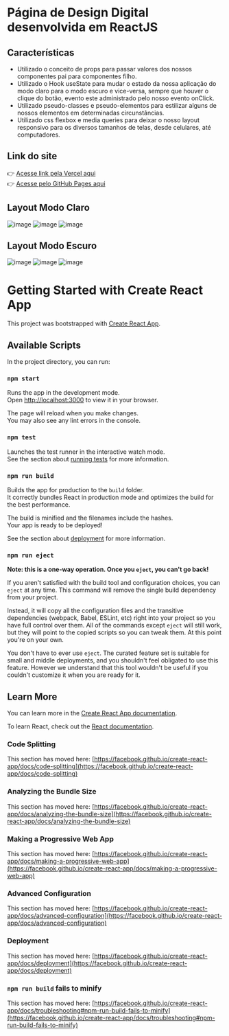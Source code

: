 # Página de Design Digital desenvolvida em ReactJS
## Características
* Utilizado o conceito de props para passar valores dos nossos componentes pai para componentes filho.
* Utilizado o Hook useState para mudar o estado da nossa aplicação do modo claro para o modo escuro e vice-versa, sempre que houver o clique do botão, evento este administrado pelo nosso evento onClick.
* Utilizado pseudo-classes e pseudo-elementos para estilizar alguns de nossos elementos em determinadas circunstâncias.
* Utilizado css flexbox e media queries para deixar o nosso layout responsivo para os diversos tamanhos de telas, desde celulares, até computadores.

## Link do site
👉 [Acesse link pela Vercel aqui](https://project-page-design-digital.vercel.app/)</br>
👉 [Acesse pelo GitHub Pages aqui](https://lucasgyn94.github.io/project-page-design-digital/)


## Layout Modo Claro
![image](https://github.com/Lucasgyn94/project-page-design-digital/assets/91031320/ebf1c4f1-c9e6-40c9-a83f-5b29a43463c3)
![image](https://github.com/Lucasgyn94/project-page-design-digital/assets/91031320/3a22d61f-2979-4d25-a23c-1047bca96048)
![image](https://github.com/Lucasgyn94/project-page-design-digital/assets/91031320/21958227-702d-401f-961a-36680baf68e1)

## Layout Modo Escuro
![image](https://github.com/Lucasgyn94/project-page-design-digital/assets/91031320/a6360205-c7d4-43a2-b444-abb8fbc33db2)
![image](https://github.com/Lucasgyn94/project-page-design-digital/assets/91031320/eec976a8-0428-4553-838b-b9fd2b113c65)
![image](https://github.com/Lucasgyn94/project-page-design-digital/assets/91031320/5555163c-243d-4bfa-a0ad-fc99d0d9dc4e)


# Getting Started with Create React App

This project was bootstrapped with [Create React App](https://github.com/facebook/create-react-app).

## Available Scripts

In the project directory, you can run:

### `npm start`

Runs the app in the development mode.\
Open [http://localhost:3000](http://localhost:3000) to view it in your browser.

The page will reload when you make changes.\
You may also see any lint errors in the console.

### `npm test`

Launches the test runner in the interactive watch mode.\
See the section about [running tests](https://facebook.github.io/create-react-app/docs/running-tests) for more information.

### `npm run build`

Builds the app for production to the `build` folder.\
It correctly bundles React in production mode and optimizes the build for the best performance.

The build is minified and the filenames include the hashes.\
Your app is ready to be deployed!

See the section about [deployment](https://facebook.github.io/create-react-app/docs/deployment) for more information.

### `npm run eject`

**Note: this is a one-way operation. Once you `eject`, you can't go back!**

If you aren't satisfied with the build tool and configuration choices, you can `eject` at any time. This command will remove the single build dependency from your project.

Instead, it will copy all the configuration files and the transitive dependencies (webpack, Babel, ESLint, etc) right into your project so you have full control over them. All of the commands except `eject` will still work, but they will point to the copied scripts so you can tweak them. At this point you're on your own.

You don't have to ever use `eject`. The curated feature set is suitable for small and middle deployments, and you shouldn't feel obligated to use this feature. However we understand that this tool wouldn't be useful if you couldn't customize it when you are ready for it.

## Learn More

You can learn more in the [Create React App documentation](https://facebook.github.io/create-react-app/docs/getting-started).

To learn React, check out the [React documentation](https://reactjs.org/).

### Code Splitting

This section has moved here: [https://facebook.github.io/create-react-app/docs/code-splitting](https://facebook.github.io/create-react-app/docs/code-splitting)

### Analyzing the Bundle Size

This section has moved here: [https://facebook.github.io/create-react-app/docs/analyzing-the-bundle-size](https://facebook.github.io/create-react-app/docs/analyzing-the-bundle-size)

### Making a Progressive Web App

This section has moved here: [https://facebook.github.io/create-react-app/docs/making-a-progressive-web-app](https://facebook.github.io/create-react-app/docs/making-a-progressive-web-app)

### Advanced Configuration

This section has moved here: [https://facebook.github.io/create-react-app/docs/advanced-configuration](https://facebook.github.io/create-react-app/docs/advanced-configuration)

### Deployment

This section has moved here: [https://facebook.github.io/create-react-app/docs/deployment](https://facebook.github.io/create-react-app/docs/deployment)

### `npm run build` fails to minify

This section has moved here: [https://facebook.github.io/create-react-app/docs/troubleshooting#npm-run-build-fails-to-minify](https://facebook.github.io/create-react-app/docs/troubleshooting#npm-run-build-fails-to-minify)
